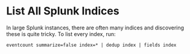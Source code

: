 # List All Splunk Indices

In large Splunk instances, there are often many indices and discovering these is quite tricky. To list every index, run:
```
eventcount summarize=false index=* | dedup index | fields index
```

